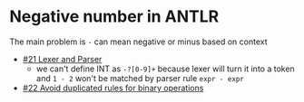 # Negative number in ANTLR

The main problem is `-` can mean negative or minus based on context

- [#21 Lexer and Parser](https://github.com/at15/reika/issues/21)
  - we can't define INT as `-?[0-9]+` because lexer will turn it into a token 
  and `1 - 2` won't be matched by parser rule `expr - expr` 
- [#22 Avoid duplicated rules for binary operations](https://github.com/at15/reika/issues/22)
